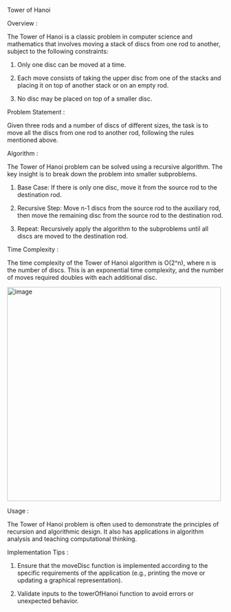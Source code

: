Tower of Hanoi 

Overview  : 

The Tower of Hanoi is a classic problem in computer science and mathematics that involves moving a stack of discs from one rod to another, subject to the following constraints:

1) Only one disc can be moved at a time.

2) Each move consists of taking the upper disc from one of the stacks and placing it on top of another stack or on an empty rod.

3) No disc may be placed on top of a smaller disc.


Problem Statement  :

Given three rods and a number of discs of different sizes, the task is to move all the discs from one rod to another rod, following the rules mentioned above.

Algorithm  :

The Tower of Hanoi problem can be solved using a recursive algorithm. The key insight is to break down the problem into smaller subproblems.

1) Base Case: If there is only one disc, move it from the source rod to the destination rod.

2) Recursive Step: Move n-1 discs from the source rod to the auxiliary rod, then move the remaining disc from the source rod to the destination rod.

3) Repeat: Recursively apply the algorithm to the subproblems until all discs are moved to the destination rod.


Time Complexity  :

The time complexity of the Tower of Hanoi algorithm is O(2^n), where n is the number of discs. This is an exponential time complexity, and the number of moves required doubles with each additional disc.

<img width="497" alt="image" src="https://github.com/NAGPALADITI14/Algorithms_and_their_complexities/assets/138228231/c6a4d98a-722c-4217-b30c-a448abc2da3a">

Usage  :

The Tower of Hanoi problem is often used to demonstrate the principles of recursion and algorithmic design. It also has applications in algorithm analysis and teaching computational thinking.

Implementation Tips  :

1) Ensure that the moveDisc function is implemented according to the specific requirements of the application (e.g., printing the move or updating a graphical representation).

2) Validate inputs to the towerOfHanoi function to avoid errors or unexpected behavior.
